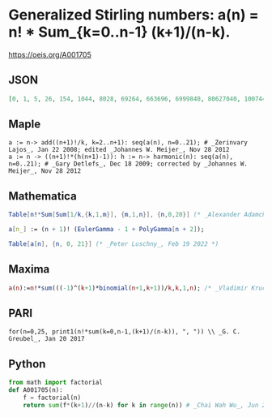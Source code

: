 # Generalized Stirling numbers: a\(n\) \= n\! \* Sum\_\{k\=0\.\.n\-1\} \(k\+1\)/\(n\-k\)\.
https://oeis.org/A001705
## JSON
```JSON
[0, 1, 5, 26, 154, 1044, 8028, 69264, 663696, 6999840, 80627040, 1007441280, 13575738240, 196287356160, 3031488633600, 49811492505600, 867718162483200, 15974614352793600, 309920046408806400, 6320046028584960000, 135153868608460800000, 3024476051557847040000]
```
## Maple
```Maple
a := n-> add((n+1)!/k, k=2..n+1): seq(a(n), n=0..21); # _Zerinvary Lajos_, Jan 22 2008; edited _Johannes W. Meijer_, Nov 28 2012
a := n -> ((n+1)!*(h(n+1)-1)): h := n-> harmonic(n): seq(a(n), n=0..21); # _Gary Detlefs_, Dec 18 2009; corrected by _Johannes W. Meijer_, Nov 28 2012
```
## Mathematica
```Mathematica
Table[n!*Sum[Sum[1/k,{k,1,m}], {m,1,n}], {n,0,20}] (* _Alexander Adamchuk_, Apr 14 2006 *)
```
```Mathematica
a[n_] := (n + 1)! (EulerGamma - 1 + PolyGamma[n + 2]);
```
```Mathematica
Table[a[n], {n, 0, 21}] (* _Peter Luschny_, Feb 19 2022 *)
```
## Maxima
```Maxima
a(n):=n!*sum(((-1)^(k+1)*binomial(n+1,k+1))/k,k,1,n); /* _Vladimir Kruchinin_, Oct 10 2016 */
```
## PARI
```PARI
for(n=0,25, print1(n!*sum(k=0,n-1,(k+1)/(n-k)), ", ")) \\ _G. C. Greubel_, Jan 20 2017
```
## Python
```Python
from math import factorial
def A001705(n):
    f = factorial(n)
    return sum(f*(k+1)//(n-k) for k in range(n)) # _Chai Wah Wu_, Jun 23 2022
```
